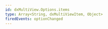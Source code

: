 ```yaml
---
id: dxMultiView.Options.items
type: Array<String, dxMultiViewItem, Object>
firedEvents: optionChanged
---
```


